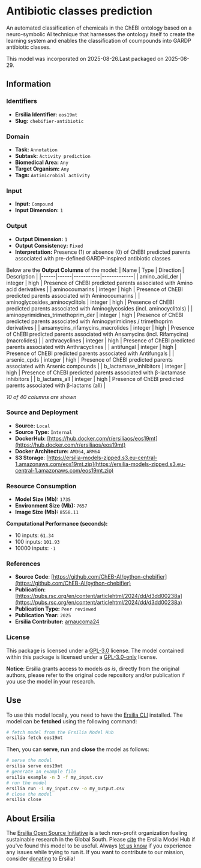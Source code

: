 # Antibiotic classes prediction

An automated classification of chemicals in the ChEBI ontology based on a neuro-symbolic AI technique that harnesses the ontology itself to create the learning system and enables the classification of coumpounds into GARDP antibiotic classes.

This model was incorporated on 2025-08-26.Last packaged on 2025-08-29.

## Information
### Identifiers
- **Ersilia Identifier:** `eos19mt`
- **Slug:** `chebifier-antibiotic`

### Domain
- **Task:** `Annotation`
- **Subtask:** `Activity prediction`
- **Biomedical Area:** `Any`
- **Target Organism:** `Any`
- **Tags:** `Antimicrobial activity`

### Input
- **Input:** `Compound`
- **Input Dimension:** `1`

### Output
- **Output Dimension:** `1`
- **Output Consistency:** `Fixed`
- **Interpretation:** Presence (1) or absence (0) of ChEBI predicted parents associated with pre-defined GARDP-inspired antibiotic classes

Below are the **Output Columns** of the model:
| Name | Type | Direction | Description |
|------|------|-----------|-------------|
| amino_acid_der | integer | high | Presence of ChEBI predicted parents associated with Amino acid derivatives |
| aminocoumarins | integer | high | Presence of ChEBI predicted parents associated with Aminocoumarins |
| aminoglycosides_aminocyclitols | integer | high | Presence of ChEBI predicted parents associated with Aminoglycosides (incl. aminocyclitols) |
| aminopyrimidines_trimethoprim_der | integer | high | Presence of ChEBI predicted parents associated with Aminopyrimidines / trimethoprim derivatives |
| ansamycins_rifamycins_macrolides | integer | high | Presence of ChEBI predicted parents associated with Ansamycins (incl. Rifamycins) (macrolides) |
| anthracyclines | integer | high | Presence of ChEBI predicted parents associated with Anthracyclines |
| antifungal | integer | high | Presence of ChEBI predicted parents associated with Antifungals |
| arsenic_cpds | integer | high | Presence of ChEBI predicted parents associated with Arsenic compounds |
| b_lactamase_inhibitors | integer | high | Presence of ChEBI predicted parents associated with β-lactamase inhibitors |
| b_lactams_all | integer | high | Presence of ChEBI predicted parents associated with β-lactams (all) |

_10 of 40 columns are shown_
### Source and Deployment
- **Source:** `Local`
- **Source Type:** `Internal`
- **DockerHub**: [https://hub.docker.com/r/ersiliaos/eos19mt](https://hub.docker.com/r/ersiliaos/eos19mt)
- **Docker Architecture:** `AMD64`, `ARM64`
- **S3 Storage**: [https://ersilia-models-zipped.s3.eu-central-1.amazonaws.com/eos19mt.zip](https://ersilia-models-zipped.s3.eu-central-1.amazonaws.com/eos19mt.zip)

### Resource Consumption
- **Model Size (Mb):** `1735`
- **Environment Size (Mb):** `7657`
- **Image Size (Mb):** `8558.11`

**Computational Performance (seconds):**
- 10 inputs: `61.34`
- 100 inputs: `101.93`
- 10000 inputs: `-1`

### References
- **Source Code**: [https://github.com/ChEB-AI/python-chebifier](https://github.com/ChEB-AI/python-chebifier)
- **Publication**: [https://pubs.rsc.org/en/content/articlehtml/2024/dd/d3dd00238a](https://pubs.rsc.org/en/content/articlehtml/2024/dd/d3dd00238a)
- **Publication Type:** `Peer reviewed`
- **Publication Year:** `2025`
- **Ersilia Contributor:** [arnaucoma24](https://github.com/arnaucoma24)

### License
This package is licensed under a [GPL-3.0](https://github.com/ersilia-os/ersilia/blob/master/LICENSE) license. The model contained within this package is licensed under a [GPL-3.0-only](LICENSE) license.

**Notice**: Ersilia grants access to models _as is_, directly from the original authors, please refer to the original code repository and/or publication if you use the model in your research.


## Use
To use this model locally, you need to have the [Ersilia CLI](https://github.com/ersilia-os/ersilia) installed.
The model can be **fetched** using the following command:
```bash
# fetch model from the Ersilia Model Hub
ersilia fetch eos19mt
```
Then, you can **serve**, **run** and **close** the model as follows:
```bash
# serve the model
ersilia serve eos19mt
# generate an example file
ersilia example -n 3 -f my_input.csv
# run the model
ersilia run -i my_input.csv -o my_output.csv
# close the model
ersilia close
```

## About Ersilia
The [Ersilia Open Source Initiative](https://ersilia.io) is a tech non-profit organization fueling sustainable research in the Global South.
Please [cite](https://github.com/ersilia-os/ersilia/blob/master/CITATION.cff) the Ersilia Model Hub if you've found this model to be useful. Always [let us know](https://github.com/ersilia-os/ersilia/issues) if you experience any issues while trying to run it.
If you want to contribute to our mission, consider [donating](https://www.ersilia.io/donate) to Ersilia!
